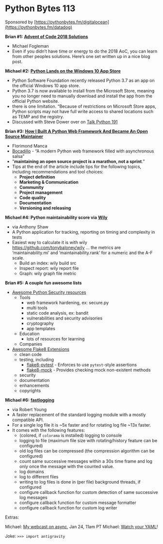 # Python Bytes 113
Sponsored by [https://pythonbytes.fm/digitalocean](https://pythonbytes.fm/datadog)

**Brian #1:** [**Advent of Code 2018 Solutions**](https://www.michaelfogleman.com/aoc18/)

- Michael Fogleman
- Even if you didn’t have time or energy to do the 2018 AoC, you can learn from other peoples solutions. Here’s one set written up in a nice blog post.

**Michael #2:** [**Python Lands on the Windows 10 App Store**](https://www.thurrott.com/windows/windows-10/196830/python-lands-on-the-windows-10-app-store#)

- Python Software Foundation recently released Python 3.7 as an app on the official Windows 10 app store. 
- Python 3.7 is now available to install from the Microsoft Store, meaning you no longer need to manually download and install the app from the official Python website.
- there is one limitation. “Because of restrictions on Microsoft Store apps, Python scripts may not have full write access to shared locations such as TEMP and the registry. 
- Discussed with Steve Dower over on [Talk Python 191](https://talkpython.fm/episodes/show/191/python-s-journey-at-microsoft)

**Brian #3:** [**How I Built A Python Web Framework And Became An Open Source Maintainer**](https://blog.florimondmanca.com/how-i-built-a-web-framework-and-became-an-open-source-maintainer)

- Florimond Manca
- [Bocadillo](https://bocadilloproject.github.io/) - “A modern Python web framework filled with asynchronous salsa”
- ”**maintaining an open source project is a marathon, not a sprint**.”
- Tips at the end of the article include tips for the following topics, including recommendations and tool choices:
	- **Project definition**
	- **Marketing & Communication**
	- **Community**
	- **Project management**
	- **Code quality**
	- **Documentation**
	- **Versioning and releasing**


**Michael #4: Python maintainability score via** [**Wily**](https://github.com/tonybaloney/wily)

- via Anthony Shaw
- A Python application for tracking, reporting on timing and complexity in tests
- Easiest way to calculate it is with wily https://github.com/tonybaloney/wily … the metrics are ‘maintainability.mi’ and ‘maintainability.rank’ for a numeric and the A-F scale.
	- Build an index: wily build src
	- Inspect report: wily report file
	- Graph: wily graph file metric

**Brian #5:** **A couple fun awesome lists**

- [Awesome Python Security resources](https://github.com/guardrailsio/awesome-python-security)
	- Tools
		- web framework hardening, ex: secure.py
		- multi tools
		- static code analysis, ex: bandit
		- vulnerabilities and security advisories
		- cryptography
		- app templates
	- Education
		- lots of resources for learning
	- Companies
- [Awesome Flake8 Extensions](https://github.com/DmytroLitvinov/awesome-flake8-extensions)
	- clean code
	- testing, including 
		- [flake8-pytest](https://github.com/vikingco/flake8-pytest) - Enforces to use `pytest`-style assertions
		- [flake8-mock](https://github.com/aleGpereira/flake8-mock) - Provides checking mock non-existent methods
	- security
	- documentation
	- enhancements
	- copyrights

**Michael #6:** [**fastlogging**](https://brmmm3.github.io/posts/2019/01/08/fastlogging/)

- via Robert Young
- A faster replacement of the standard logging module with a mostly compatible API.
- For a single log file it is ~5x faster and for rotating log file ~13x faster.
- It comes with the following features:
	- (colored, if `colorama` is installed) logging to console
	- logging to file (maximum file size with rotating/history feature can be configured)
	- old log files can be compressed (the compression algorithm can be configured)
	- count same successive messages within a 30s time frame and log only once the message with the counted value.
	- log domains
	- log to different files
	- writing to log files is done in (per file) background threads, if configured
	- configure callback function for custom detection of same successive log messages
	- configure callback function for custom message formatter
	- configure callback function for custom log writer

Extras:

Michael: [My webcast on async](https://www.wintellect.com/webinar/master-pythons-async-features-with-async-and-await/), Jan 24, 11am PT
Michael: [Watch your YAML](https://twitter.com/anthonypjshaw/status/1081297735968378880)! 

Joke: `>>> import antigravity`
